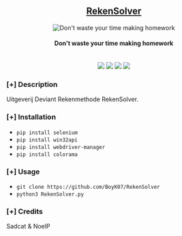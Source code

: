 <h2 align="center"><u>RekenSolver</u></h2>

<p align="center">
  <img src="https://i.imgur.com/N6EOvsy.png" alt="Don't waste your time making homework">
</p>
<h4 align="center"> Don't waste your time making homework </h4>

<p align="center">
<br>
    <img src="https://img.shields.io/badge/Author-Sadcat & NoelP-magenta?style=flat-square">
    <img src="https://img.shields.io/badge/Open%20Source-Yes-orange?style=flat-square">
    <img src="https://img.shields.io/badge/Made%20In-Selenium-green?style=flat-square">
    <img src="https://img.shields.io/badge/Written%20In-Python-blue?style=flat-square">
</p>

### [+] Description
Uitgeverij Deviant Rekenmethode RekenSolver.

### [+] Installation
 - `pip install selenium`
 - `pip install win32api`
 - `pip install webdriver-manager`
 - `pip install colorama`

### [+] Usage
 - `git clone https://github.com/BoyK07/RekenSolver`
 - `python3 RekenSolver.py`

### [+] Credits 
 Sadcat & NoelP


